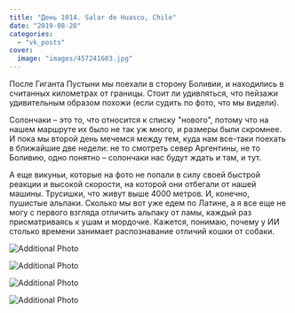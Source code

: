 ```yaml
---
title: "День 1014. Salar de Huasco, Chile"
date: "2019-08-20"
categories: 
  - "vk_posts"
cover:
  image: "images/457241603.jpg"
---
```


После Гиганта Пустыни мы поехали в сторону Боливии, и находились в считанных километрах от границы. Стоит ли удивляться, что пейзажи удивительным образом похожи (если судить по фото, что мы видели).

<!--more-->

Солончаки – это то, что относится к списку "нового", потому что на нашем маршруте их было не так уж много, и размеры были скромнее. И пока мы второй день мечемся между тем, куда нам все-таки поехать в ближайшие две недели: не то смотреть север Аргентины, не то Боливию, одно понятно – солончаки нас будут ждать и там, и тут.

А еще викуньи, которые на фото не попали в силу своей быстрой реакции и высокой скорости, на которой они отбегали от нашей машины. Трусишки, что живут выше 4000 метров. И, конечно, пушистые альпаки. Сколько мы вот уже едем по Латине, а я все еще не могу с первого взгляда отличить альпаку от ламы, каждый раз присматриваясь к ушам и мордочке. Кажется, понимаю, почему у ИИ столько времени занимает распознавание отличий кошки от собаки.

![Additional Photo](https://vodpop.ru/wp-content/uploads/2023/07/457241604.jpg)

![Additional Photo](https://vodpop.ru/wp-content/uploads/2023/07/457241605.jpg)

![Additional Photo](https://vodpop.ru/wp-content/uploads/2023/07/457241606.jpg)

![Additional Photo](https://vodpop.ru/wp-content/uploads/2023/07/457241607.jpg)
